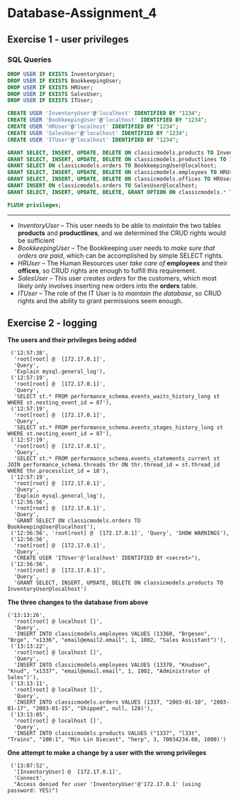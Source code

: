 # Database-Assignment_4
## Exercise 1 - user privileges
### **SQL Queries**
```sql
DROP USER IF EXISTS InventoryUser;
DROP USER IF EXISTS BookkeepingUser;
DROP USER IF EXISTS HRUser;
DROP USER IF EXISTS SalesUser;
DROP USER IF EXISTS ITUser;

CREATE USER 'InventoryUser'@'localhost' IDENTIFIED BY "1234";
CREATE USER 'BookkeepingUser'@'localhost' IDENTIFIED BY "1234";
CREATE USER 'HRUser'@'localhost' IDENTIFIED BY "1234";
CREATE USER 'SalesUser'@'localhost' IDENTIFIED BY "1234";
CREATE USER 'ITUser'@'localhost' IDENTIFIED BY "1234";

GRANT SELECT, INSERT, UPDATE, DELETE ON classicmodels.products TO InventoryUser@localhost;
GRANT SELECT, INSERT, UPDATE, DELETE ON classicmodels.productlines TO InventoryUser@localhost;
GRANT SELECT ON classicmodels.orders TO BookkeepingUser@localhost;
GRANT SELECT, INSERT, UPDATE, DELETE ON classicmodels.employees TO HRUser@localhost;
GRANT SELECT, INSERT, UPDATE, DELETE ON classicmodels.offices TO HRUser@localhost;
GRANT INSERT ON classicmodels.orders TO SalesUser@localhost;
GRANT SELECT, INSERT, UPDATE, DELETE, GRANT OPTION ON classicmodels.* TO ITUser@localhost;

FLUSH privileges;
```
---
* *InventoryUser* – This user needs to be able to *maintain* the two tables **products** and **productlines**, and we determined the CRUD rights would be sufficient
* *BookkeepingUser* – The Bookkeeping user needs to *make sure that orders are paid*, which can be accomplished by simple SELECT rights.
* *HRUser* – The Human Resources user *take care of* **employees** and their **offices**, so CRUD rights are enough to fulfill this requirement.
* *SalesUser* – This user *creates orders* for the customers, which most likely only involves inserting new orders into the **orders** table.
* *ITUser* – The role of the IT User is to *maintain the database*, so CRUD rights and the ability to grant permissions seem enough.

## Exercise 2 - logging
**The users and their privileges being added**
```
 ('12:57:38',
  'root[root] @  [172.17.0.1]',
  'Query',
  'Explain mysql.general_log'),
 ('12:57:19',
  'root[root] @  [172.17.0.1]',
  'Query',
  'SELECT st.* FROM performance_schema.events_waits_history_long st WHERE st.nesting_event_id = 87'),
 ('12:57:19',
  'root[root] @  [172.17.0.1]',
  'Query',
  'SELECT st.* FROM performance_schema.events_stages_history_long st WHERE st.nesting_event_id = 87'),
 ('12:57:19',
  'root[root] @  [172.17.0.1]',
  'Query',
  'SELECT st.* FROM performance_schema.events_statements_current st JOIN performance_schema.threads thr ON thr.thread_id = st.thread_id WHERE thr.processlist_id = 18'),
 ('12:57:19',
  'root[root] @  [172.17.0.1]',
  'Query',
  'Explain mysql.general_log'),
 ('12:56:56',
  'root[root] @  [172.17.0.1]',
  'Query',
  'GRANT SELECT ON classicmodels.orders TO BookkeepingUser@localhost'),
 ('12:56:56', 'root[root] @  [172.17.0.1]', 'Query', 'SHOW WARNINGS'),
 ('12:56:56',
  'root[root] @  [172.17.0.1]',
  'Query',
  "CREATE USER 'ITUser'@'localhost' IDENTIFIED BY <secret>"),
 ('12:56:56',
  'root[root] @  [172.17.0.1]',
  'Query',
  'GRANT SELECT, INSERT, UPDATE, DELETE ON classicmodels.products TO InventoryUser@localhost')
```
**The three changes to the database from above**
```
('13:13:26',
  'root[root] @ localhost []',
  'Query',
  'INSERT INTO classicmodels.employees VALUES (13360, "Brgesen", "Brge", "x1336", "email@email2.email", 1, 1002, "Sales Assistant")'),
 ('13:13:22',
  'root[root] @ localhost []',
  'Query',
  'INSERT INTO classicmodels.employees VALUES (13370, "Knudsen", "Knud", "x1337", "email@email.email", 1, 1002, "Administrator of Sales")'),
 ('13:13:11',
  'root[root] @ localhost []',
  'Query',
  'INSERT INTO classicmodels.orders VALUES (1337, "2003-01-10", "2003-01-17", "2003-01-15", "Shipped", null, 128)'),
 ('13:13:05',
  'root[root] @ localhost []',
  'Query',
  'INSERT INTO classicmodels.products VALUES ("1337", "l33t", "Trains", "100:1", "Min Lin Diecast", "herp", 3, 70034234.60, 1000)')
```
**One attempt to make a change by a user with the wrong privileges**
```
 ('13:07:52',
  '[InventoryUser] @  [172.17.0.1]',
  'Connect',
  "Access denied for user 'InventoryUser'@'172.17.0.1' (using password: YES)")
```

##
